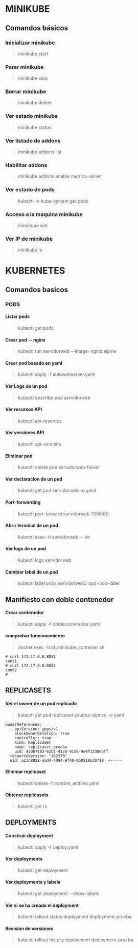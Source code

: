 # MINIKUBE

## Comandos básicos

### Inicializar minikube
> minikube start
### Parar minikube
> minikube stop
### Borrar minikube
> minikube delete
### Ver estado minikube
> minikube status
### Ver listado de addons
> minikube addons list
### Habilitar addons
> minikube addons enable metrics-server
### Ver estado de pods
> kubectl -n kube-system get pods
### Acceso a la maquina minikube
> minukube ssh
### Ver IP de minikube
> minikube ip

# KUBERNETES

## Comandos basicos

### PODS
#### Listar pods
> kubectl get pods
#### Crear pod -- nginx
> kubectl run servidorweb --image=nginx:alpine
#### Crear pod basado en yaml
> kubectl apply -f autowebserver.yaml
#### Ver Logs de un pod
> kubectl describe pod servidorweb 
#### Ver recursos API
> kubectl api-resorces
#### Ver versiones API
> kubectl api-versions
#### Eliminar pod
> kubectl delete pod servidorweb-failed
#### Ver declaracion de un pod
> kubectl get pod servidorweb -o yaml
#### Port-forwarding 
> kubectl port-forward servidorweb 7000:80
#### Abrir terminal de un pod
> kubectl exec -ti servidorweb -- sh
#### Ver logs de un pod
> kubectl logs servidorweb
#### Cambiar label de un pod
> kubectl label pods servidorweb2 app=pod-label

## Manifiesto con doble contenedor

#### Crear contenedor
> kubectl apply -f doblecontenedor.yaml

#### comprobar funcionamiento
> docker exec -ti id_minikube_container sh

```
# curl 172.17.0.8:8081
cont1
# curl 172.17.0.8:8082
cont2
# 
```

## REPLICASETS

#### Ver el owner de un pod replicado
> kubectl get pod replicaset-prueba-dqmzq -o yaml

```
ownerReferences:
  - apiVersion: apps/v1
    blockOwnerDeletion: true
    controller: true
    kind: ReplicaSet
    name: replicaset-prueba
    uid: 420b7103-62b1-41c6-91a8-9e4f1330ebff
  resourceVersion: "162378"
  uid: a23c8828-a5d4-4084-9f40-0b0218630710  <-----
```

#### Eliminar replicaset
> kubectl delete -f nombre_archivo.yaml
#### Obtener replicasets
> kubectl get rs

## DEPLOYMENTS

#### Construir deployment 
> kubectl apply -f deploy.yaml
#### Ver deployments
> kubectl get deployment
#### Ver deployments y labels
> kubectl get deployment --show-labels
#### Ver si se ha creado el deployment
> kubectl rollout status deployment deployment-prueba
#### Revision de versiones
> kubectl rollout history deployment deployment-prueba

